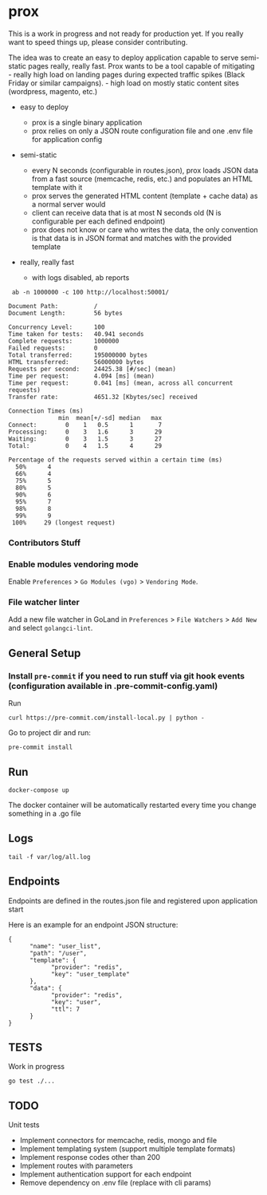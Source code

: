 # prox

This is a work in progress and not ready for production yet.
If you really want to speed things up, please consider contributing.

The idea was to create an easy to deploy application capable to serve semi-static pages really, really fast.
Prox wants to be a tool capable of mitigating 
    - really high load on landing pages during expected traffic spikes (Black Friday or similar campaigns).
    - high load on mostly static content sites (wordpress, magento, etc.) 

* easy to deploy
    - prox is a single binary application
    - prox relies on only a JSON route configuration file and one .env file for application config
    
* semi-static
    - every N seconds (configurable in routes.json), prox loads JSON data from a fast source (memcache, redis, etc.) and populates an HTML template with it
    - prox serves the generated HTML content (template + cache data) as a normal server would
    - client can receive data that is at most N seconds old (N is configurable per each defined endpoint) 
    - prox does not know or care who writes the data, the only convention is that data is in JSON format and matches with the provided template 

* really, really fast
    - with logs disabled, ab reports
~~~~
 ab -n 1000000 -c 100 http://localhost:50001/

Document Path:          /
Document Length:        56 bytes

Concurrency Level:      100
Time taken for tests:   40.941 seconds
Complete requests:      1000000
Failed requests:        0
Total transferred:      195000000 bytes
HTML transferred:       56000000 bytes
Requests per second:    24425.38 [#/sec] (mean)
Time per request:       4.094 [ms] (mean)
Time per request:       0.041 [ms] (mean, across all concurrent requests)
Transfer rate:          4651.32 [Kbytes/sec] received

Connection Times (ms)
              min  mean[+/-sd] median   max
Connect:        0    1   0.5      1       7
Processing:     0    3   1.6      3      29
Waiting:        0    3   1.5      3      27
Total:          0    4   1.5      4      29

Percentage of the requests served within a certain time (ms)
  50%      4
  66%      4
  75%      5
  80%      5
  90%      6
  95%      7
  98%      8
  99%      9
 100%     29 (longest request)

~~~~     

### Contributors Stuff

### Enable modules vendoring mode
Enable `Preferences` > `Go Modules (vgo)` > `Vendoring Mode`.

### File watcher linter
Add a new file watcher in GoLand in `Preferences` > `File Watchers` > `Add New` and select `golangci-lint`.

## General Setup

### Install `pre-commit` if you need to run stuff via git hook events (configuration available in .pre-commit-config.yaml)
Run 
~~~~
curl https://pre-commit.com/install-local.py | python -
~~~~
Go to project dir and run:
~~~~
pre-commit install
~~~~


## Run

~~~~
docker-compose up
~~~~

The docker container will be automatically restarted every time you change something in a .go file 


## Logs

~~~~
tail -f var/log/all.log
~~~~


## Endpoints

Endpoints are defined in the routes.json file and registered upon application start

Here is an example for an endpoint JSON structure:

~~~~
{
      "name": "user_list",
      "path": "/user",
      "template": {
            "provider": "redis",
            "key": "user_template"
      },
      "data": {
            "provider": "redis",
            "key": "user",
            "ttl": 7
      }
}
~~~~

## TESTS

Work in progress

~~~~
go test ./...
~~~~

## TODO

Unit tests
* Implement connectors for memcache, redis, mongo and file
* Implement templating system (support multiple template formats)
* Implement response codes other than 200 
* Implement routes with parameters
* Implement authentication support for each endpoint
* Remove dependency on .env file (replace with cli params)